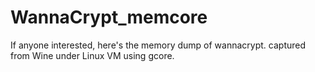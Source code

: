 # WannaCrypt_memcore
If anyone interested, here's the memory dump of wannacrypt. captured from Wine under Linux VM using gcore.
